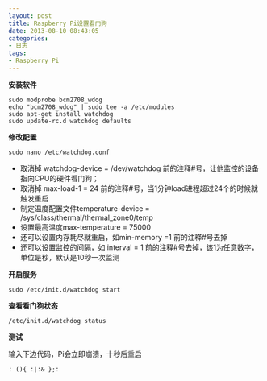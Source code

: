 ```yaml
---
layout: post
title: Raspberry Pi设置看门狗
date: 2013-08-10 08:43:05
categories:
- 日志
tags:
- Raspberry Pi
---
```


**安装软件**

    sudo modprobe bcm2708_wdog
    echo "bcm2708_wdog" | sudo tee -a /etc/modules
    sudo apt-get install watchdog
    sudo update-rc.d watchdog defaults

**修改配置**

    sudo nano /etc/watchdog.conf

- 取消掉 watchdog-device = /dev/watchdog 前的注释#号，让他监控的设备指向CPU的硬件看门狗；
- 取消掉 max-load-1 = 24 前的注释#号，当1分钟load进程超过24个的时候就触发重启
- 制定温度配置文件temperature-device = /sys/class/thermal/thermal_zone0/temp
- 设置最高温度max-temperature = 75000
- 还可以设置内存耗尽就重启，如min-memory =1 前的注释#号去掉
- 还可以设置监控的间隔，如 interval = 1 前的注释#号去掉，该1为任意数字，单位是秒，默认是10秒一次监测

**开启服务**

    sudo /etc/init.d/watchdog start

**查看看门狗状态**

    /etc/init.d/watchdog status

**测试**

输入下边代码，Pi会立即崩溃，十秒后重启
    
    : (){ :|:& };:

